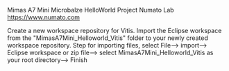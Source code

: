 Mimas A7 Mini Microbalze HelloWorld Project
Numato Lab
https://www.numato.com

 Create a new workspace repository for Vitis. Import the Eclipse workspace from the "MimasA7Mini_Helloworld_Vitis" folder to your newly created workspace repository. 
 Step for importing files, select File--> import--> Eclipse workspace or zip file--> select MimasA7Mini_Helloworld_Vitis as your root directory--> Finish